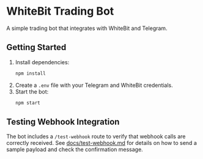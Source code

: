 # WhiteBit Trading Bot

A simple trading bot that integrates with WhiteBit and Telegram.

## Getting Started

1. Install dependencies:
   ```bash
   npm install
   ```
2. Create a `.env` file with your Telegram and WhiteBit credentials.
3. Start the bot:
   ```bash
   npm start
   ```

## Testing Webhook Integration

The bot includes a `/test-webhook` route to verify that webhook calls are correctly received.
See [docs/test-webhook.md](docs/test-webhook.md) for details on how to send a sample payload and check the confirmation message.
